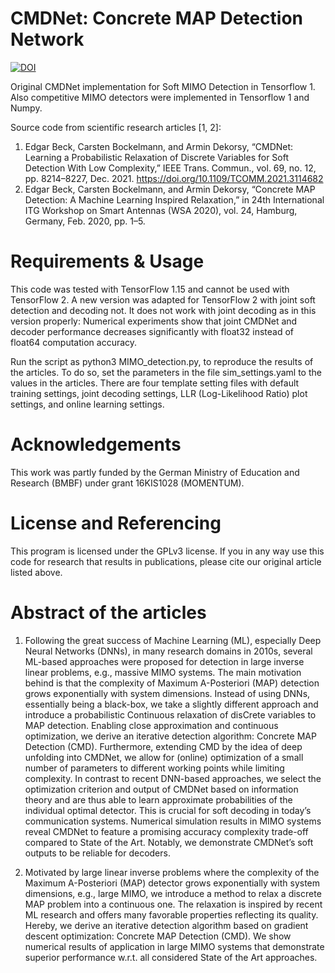 # CMDNet: Concrete MAP Detection Network
[![DOI](https://zenodo.org/badge/696866184.svg)](https://zenodo.org/badge/latestdoi/696866184)

Original CMDNet implementation for Soft MIMO Detection in Tensorflow 1. Also competitive MIMO detectors were implemented in Tensorflow 1 and Numpy.

Source code from scientific research articles [1, 2]:
1. Edgar Beck, Carsten Bockelmann, and Armin Dekorsy, “CMDNet: Learning a Probabilistic Relaxation of Discrete Variables for Soft Detection With Low Complexity,” IEEE Trans. Commun., vol. 69, no. 12, pp. 8214–8227, Dec. 2021. https://doi.org/10.1109/TCOMM.2021.3114682
2. Edgar Beck, Carsten Bockelmann, and Armin Dekorsy, “Concrete MAP Detection: A Machine Learning Inspired Relaxation,” in 24th International ITG Workshop on Smart Antennas (WSA 2020), vol. 24, Hamburg, Germany, Feb. 2020, pp. 1–5.

# Requirements & Usage

This code was tested with TensorFlow 1.15 and cannot be used with TensorFlow 2. A new version was adapted for TensorFlow 2 with joint soft detection and decoding not. It does not work with joint decoding as in this version properly: Numerical experiments show that joint CMDNet and decoder performance decreases significantly with float32 instead of float64 computation accuracy.

Run the script as python3 MIMO_detection.py, to reproduce the results of the articles. To do so, set the parameters in the file sim_settings.yaml to the values in the articles. There are four template setting files with default training settings, joint decoding settings, LLR (Log-Likelihood Ratio) plot settings, and online learning settings.

# Acknowledgements

This work was partly funded by the German Ministry of Education and Research (BMBF) under grant 16KIS1028 (MOMENTUM).

# License and Referencing

This program is licensed under the GPLv3 license. If you in any way use this code for research that results in publications, please cite our original article listed above.

# Abstract of the articles

1. Following the great success of Machine Learning (ML), especially Deep Neural Networks (DNNs), in many research domains in 2010s, several ML-based approaches were proposed for detection in large inverse linear problems, e.g., massive MIMO systems. The main motivation behind is that the complexity of Maximum A-Posteriori (MAP) detection grows exponentially with system dimensions. Instead of using DNNs, essentially being a black-box, we take a slightly different approach and introduce a probabilistic Continuous relaxation of disCrete variables to MAP detection. Enabling close approximation and continuous optimization, we derive an iterative detection algorithm: Concrete MAP Detection (CMD). Furthermore, extending CMD by the idea of deep unfolding into CMDNet, we allow for (online) optimization of a small number of parameters to different working points while limiting complexity. In contrast to recent DNN-based approaches, we select the optimization criterion and output of CMDNet based on information theory and are thus able to learn approximate probabilities of the individual optimal detector. This is crucial for soft decoding in today’s communication systems. Numerical simulation results in MIMO systems reveal CMDNet to feature a promising accuracy complexity trade-off compared to State of the Art. Notably, we demonstrate CMDNet’s soft outputs to be reliable for decoders.

2. Motivated by large linear inverse problems where the complexity of the Maximum A-Posteriori (MAP) detector grows exponentially with system dimensions, e.g., large MIMO, we introduce a method to relax a discrete MAP problem into a continuous one. The relaxation is inspired by recent ML research and offers many favorable properties reflecting its quality. Hereby, we derive an iterative detection algorithm based on gradient descent optimization: Concrete MAP Detection (CMD). We show numerical results of application in large MIMO systems that demonstrate superior performance w.r.t. all considered State of the Art approaches.

